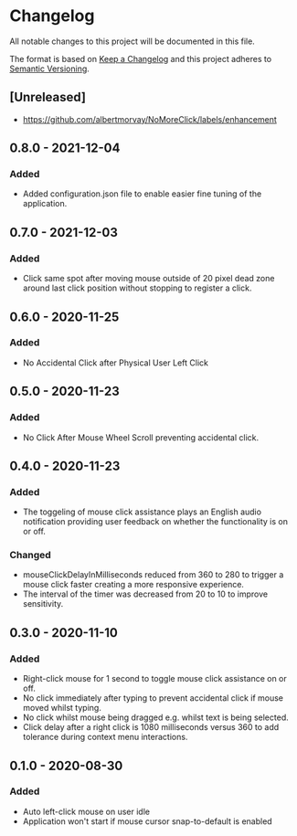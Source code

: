 # Changelog
All notable changes to this project will be documented in this file.

The format is based on [Keep a Changelog](http://keepachangelog.com/en/1.0.0/)
and this project adheres to [Semantic Versioning](http://semver.org/spec/v2.0.0.html).

## [Unreleased]
- https://github.com/albertmorvay/NoMoreClick/labels/enhancement

## 0.8.0 - 2021-12-04
### Added
- Added configuration.json file to enable easier fine tuning of the application. 

## 0.7.0 - 2021-12-03
### Added
- Click same spot after moving mouse outside of 20 pixel dead zone around last click position without stopping to register a click. 

## 0.6.0 - 2020-11-25
### Added
- No Accidental Click after Physical User Left Click

## 0.5.0 - 2020-11-23
### Added
- No Click After Mouse Wheel Scroll preventing accidental click.

## 0.4.0 - 2020-11-23
### Added
- The toggeling of mouse click assistance plays an English audio notification providing user feedback on whether the functionality is on or off.
### Changed
- mouseClickDelayInMilliseconds reduced from 360 to 280 to trigger a mouse click faster creating a more responsive experience.
- The interval of the timer was decreased from 20 to 10 to improve sensitivity.

## 0.3.0 - 2020-11-10
### Added
- Right-click mouse for 1 second to toggle mouse click assistance on or off.
- No click immediately after typing to prevent accidental click if mouse moved whilst typing.
- No click whilst mouse being dragged e.g. whilst text is being selected.
- Click delay after a right click is 1080 milliseconds versus 360 to add tolerance during context menu interactions.

## 0.1.0 - 2020-08-30
### Added
- Auto left-click mouse on user idle
- Application won't start if mouse cursor snap-to-default is enabled
